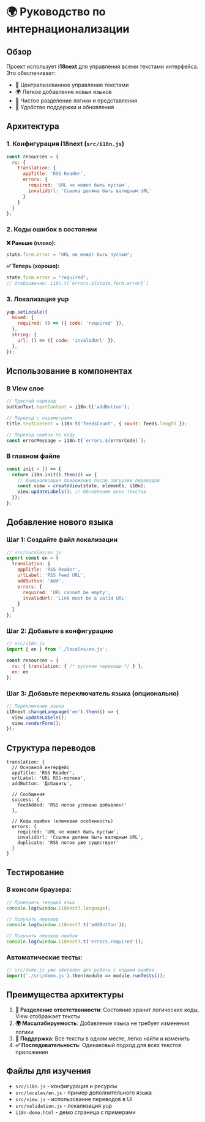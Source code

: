 # 🌍 Руководство по интернационализации

## Обзор

Проект использует **i18next** для управления всеми текстами интерфейса. Это обеспечивает:

- 🎯 Централизованное управление текстами
- 🌍 Легкое добавление новых языков  
- 📝 Чистое разделение логики и представления
- 🔧 Удобство поддержки и обновления

## Архитектура

### 1. Конфигурация i18next (`src/i18n.js`)

```javascript
const resources = {
  ru: {
    translation: {
      appTitle: 'RSS Reader',
      errors: {
        required: 'URL не может быть пустым',
        invalidUrl: 'Ссылка должна быть валидным URL'
      }
    }
  }
};
```

### 2. Коды ошибок в состоянии

**❌ Раньше (плохо):**
```javascript
state.form.error = "URL не может быть пустым";
```

**✅ Теперь (хорошо):**
```javascript
state.form.error = "required";
// Отображение: i18n.t(`errors.${state.form.error}`)
```

### 3. Локализация yup

```javascript
yup.setLocale({
  mixed: {
    required: () => ({ code: 'required' }),
  },
  string: {
    url: () => ({ code: 'invalidUrl' }),
  },
});
```

## Использование в компонентах

### В View слое

```javascript
// Простой перевод
buttonText.textContent = i18n.t('addButton');

// Перевод с параметрами
title.textContent = i18n.t('feedsCount', { count: feeds.length });

// Перевод ошибок по коду
const errorMessage = i18n.t(`errors.${errorCode}`);
```

### В главном файле

```javascript
const init = () => {
  return i18n.init().then(() => {
    // Инициализация приложения после загрузки переводов
    const view = createView(state, elements, i18n);
    view.updateLabels(); // Обновление всех текстов
  });
};
```

## Добавление нового языка

### Шаг 1: Создайте файл локализации

```javascript
// src/locales/en.js
export const en = {
  translation: {
    appTitle: 'RSS Reader',
    urlLabel: 'RSS Feed URL',
    addButton: 'Add',
    errors: {
      required: 'URL cannot be empty',
      invalidUrl: 'Link must be a valid URL'
    }
  }
};
```

### Шаг 2: Добавьте в конфигурацию

```javascript
// src/i18n.js
import { en } from './locales/en.js';

const resources = {
  ru: { translation: { /* русские переводы */ } },
  en: en
};
```

### Шаг 3: Добавьте переключатель языка (опционально)

```javascript
// Переключение языка
i18next.changeLanguage('en').then(() => {
  view.updateLabels();
  view.renderForm();
});
```

## Структура переводов

```
translation: {
  // Основной интерфейс
  appTitle: 'RSS Reader',
  urlLabel: 'URL RSS-потока',
  addButton: 'Добавить',
  
  // Сообщения
  success: {
    feedAdded: 'RSS поток успешно добавлен!'
  },
  
  // Коды ошибок (ключевая особенность)
  errors: {
    required: 'URL не может быть пустым',
    invalidUrl: 'Ссылка должна быть валидным URL',
    duplicate: 'RSS поток уже существует'
  }
}
```

## Тестирование

### В консоли браузера:

```javascript
// Проверить текущий язык
console.log(window.i18next?.language);

// Получить перевод
console.log(window.i18next?.t('addButton'));

// Получить перевод ошибки
console.log(window.i18next?.t('errors.required'));
```

### Автоматические тесты:

```javascript
// src/demo.js уже обновлен для работы с кодами ошибок
import('./src/demo.js').then(module => module.runTests());
```

## Преимущества архитектуры

1. **🎯 Разделение ответственности**: Состояние хранит логические коды, View отображает тексты
2. **🌍 Масштабируемость**: Добавление языка не требует изменения логики
3. **🔧 Поддержка**: Все тексты в одном месте, легко найти и изменить
4. **✅ Последовательность**: Одинаковый подход для всех текстов приложения

## Файлы для изучения

- `src/i18n.js` - конфигурация и ресурсы
- `src/locales/en.js` - пример дополнительного языка
- `src/view.js` - использование переводов в UI
- `src/validation.js` - локализация yup
- `i18n-demo.html` - демо страница с примерами 